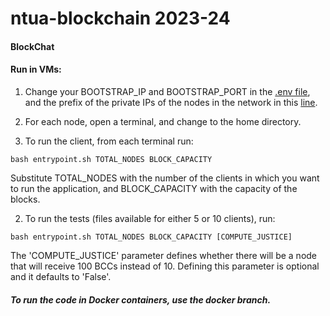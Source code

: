 # ntua-blockchain 2023-24

<!-- <p align="center">
  <img src="./images/logo.png" max-width="50%" />
</p> -->

#### BlockChat


#### Run in VMs:

1. Change your BOOTSTRAP_IP and BOOTSTRAP_PORT in the [.env file](https://github.com/tomkosm/ntua-blockchain/blob/main/src/.env), and the prefix of the private IPs of the nodes in the network in this [line](https://github.com/tomkosm/ntua-blockchain/blob/main/src/wserve.py#L23).

2. For each node, open a terminal, and change to the home directory.

3. To run the client, from each terminal run:

```
bash entrypoint.sh TOTAL_NODES BLOCK_CAPACITY
```

Substitute TOTAL_NODES with the number of the clients in which you want to run the application, and BLOCK_CAPACITY with the capacity of the blocks.

2. To run the tests (files available for either 5 or 10 clients), run:

```
bash entrypoint.sh TOTAL_NODES BLOCK_CAPACITY [COMPUTE_JUSTICE]
```

The 'COMPUTE_JUSTICE' parameter defines whether there will be a node that will receive 100 BCCs instead of 10. Defining this parameter is optional and it defaults to 'False'.


##### To run the code in Docker containers, use the docker branch.
